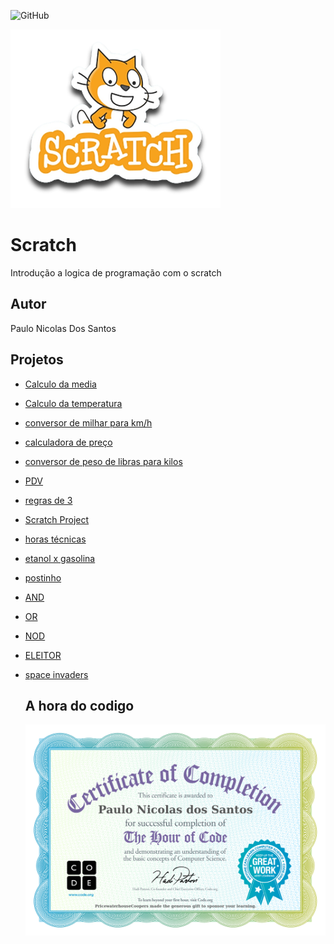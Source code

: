 ![GitHub](https://img.shields.io/github/license/paulonicolas5569/scratch?style=flat-square)

![Scratch](https://github.com/paulonicolas5569/Scratch/blob/main/assets/icons/scratch.png)

# Scratch
Introdução a logica de programação com o scratch 
## Autor 
Paulo Nicolas Dos Santos 

## Projetos 
- [ Calculo da media ](https://scratch.mit.edu/projects/881965871)
- [ Calculo da temperatura ](https://scratch.mit.edu/projects/882919042)
- [conversor de milhar para km/h](https://scratch.mit.edu/projects/884617810)
- [calculadora de preço](https://scratch.mit.edu/projects/884630436)
- [conversor de peso de libras para kilos](https://scratch.mit.edu/projects/884624777)
- [PDV](https://scratch.mit.edu/projects/883244150)
- [regras de 3](https://scratch.mit.edu/projects/882607831)
- [Scratch Project](https://scratch.mit.edu/projects/881964713)
- [horas técnicas](https://scratch.mit.edu/projects/884965295)
- [etanol x gasolina](https://scratch.mit.edu/projects/887262879)
- [postinho](https://scratch.mit.edu/projects/887248400)
- [AND](https://scratch.mit.edu/projects/888049549)
- [OR](https://scratch.mit.edu/projects/888081962)
- [NOD](https://scratch.mit.edu/projects/888081207)
- [ELEITOR](https://scratch.mit.edu/projects/889235459)
- [space invaders](https://scratch.mit.edu/projects/896358172)

  ## A hora do codigo
  ![certificado](https://github.com/paulonicolas5569/Scratch/blob/main/assets/icons/eyJuYW1lIjoiUGF1bG8gTmljb2xhcyBkb3MgU2FudG9zIiwiY291cnNlIjoiaG91cm9mY29kZSIsImRvbm9yIjoiUHJpY2V3YXRlcmhvdXNlQ29vcGVycyJ9%20(1).jpg)
